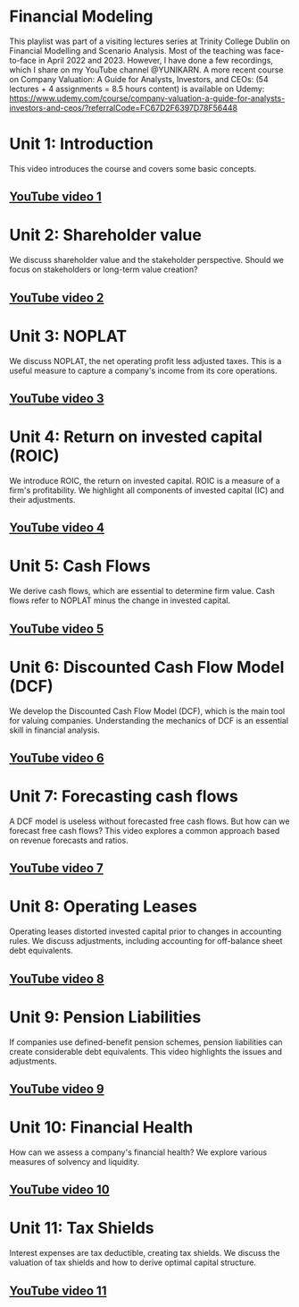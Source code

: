 # Financial Modeling
This playlist was part of a visiting lectures series at Trinity College Dublin on Financial Modelling and Scenario Analysis. Most of the teaching was face-to-face in April 2022 and 2023. However, I have done a few recordings, which I share on my YouTube channel @YUNIKARN. A more recent course on Company Valuation: A Guide for Analysts, Investors, and CEOs: (54 lectures + 4 assignments = 8.5 hours content) is available on Udemy: https://www.udemy.com/course/company-valuation-a-guide-for-analysts-investors-and-ceos/?referralCode=FC67D2F6397D78F56448


# Unit 1: Introduction
This video introduces the course and covers some basic concepts.

## [YouTube video 1](https://youtu.be/gSsT9T0NRpM)

# Unit 2: Shareholder value
We discuss shareholder value and the stakeholder perspective. Should we focus on stakeholders or long-term value creation?

## [YouTube video 2](https://youtu.be/duK28xqSSsI)

# Unit 3: NOPLAT
We discuss NOPLAT, the net operating profit less adjusted taxes. This is a useful measure to capture a company's income from its core operations.

## [YouTube video 3](https://youtu.be/KBeAI0igtko)

# Unit 4: Return on invested capital (ROIC)
We introduce ROIC, the return on invested capital. ROIC is a measure of a firm's profitability. We highlight all components of invested capital (IC) and their adjustments.

## [YouTube video 4](https://youtu.be/N88HqPIePac)

# Unit 5: Cash Flows
We derive cash flows, which are essential to determine firm value. Cash flows refer to NOPLAT minus the change in invested capital.

## [YouTube video 5](https://youtu.be/Wtws6OZstvk)

# Unit 6: Discounted Cash Flow Model (DCF)
We develop the Discounted Cash Flow Model (DCF), which is the main tool for valuing companies. Understanding the mechanics of DCF is an essential skill in financial analysis.

## [YouTube video 6](https://youtu.be/HBkOTG0kZm0)

# Unit 7: Forecasting cash flows
A DCF model is useless without forecasted free cash flows. But how can we forecast free cash flows? This video explores a common approach based on revenue forecasts and ratios.

## [YouTube video 7](https://youtu.be/RO21VhbGXRU)

# Unit 8: Operating Leases
Operating leases distorted invested capital prior to changes in accounting rules. We discuss adjustments, including accounting for off-balance sheet debt equivalents. 

## [YouTube video 8](https://youtu.be/7cVXNksAcd8)


# Unit 9: Pension Liabilities
If companies use defined-benefit pension schemes, pension liabilities can create considerable debt equivalents. This video highlights the issues and adjustments.

## [YouTube video 9](https://youtu.be/_tN7xhjhyYA)


# Unit 10: Financial Health
How can we assess a company's financial health? We explore various measures of solvency and liquidity. 

## [YouTube video 10](https://youtu.be/xgiva-mnygU)

# Unit 11: Tax Shields
Interest expenses are tax deductible, creating tax shields. We discuss the valuation of tax shields and how to derive optimal capital structure. 

## [YouTube video 11](https://youtu.be/Lh7qhqKFEI4)








